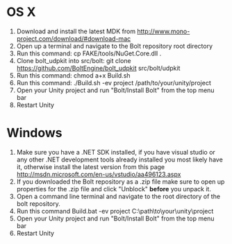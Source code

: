 # OS X
 
1. Download and install the latest MDK from http://www.mono-project.com/download/#download-mac
2. Open up a terminal and navigate to the Bolt repository root directory
3. Run this command: cp FAKE/tools/NuGet.Core.dll .
4. Clone bolt_udpkit into src/bolt: git clone https://github.com/BoltEngine/bolt_udpkit src/bolt/udpkit
5. Run this command: chmod a+x Build.sh
6. Run this command: ./Build.sh -ev project /path/to/your/unity/project
7. Open your Unity project and run "Bolt/Install Bolt" from the top menu bar
8. Restart Unity

# Windows

1. Make sure you have a .NET SDK installed, if you have visual studio or any other .NET development tools already installed you most likely have it, otherwise install the latest version from this page http://msdn.microsoft.com/en-us/vstudio/aa496123.aspx
2. If you downloaded the Bolt repository as a .zip file make sure to open up properties for the .zip file and click "Unblock" **before** you unpack it.
3. Open a command line terminal and navigate to the root directory of the bolt repository.
4. Run this command Build.bat -ev project C:\path\to\your\unity\project
5. Open your Unity project and run "Bolt/Install Bolt" from the top menu bar
6. Restart Unity
